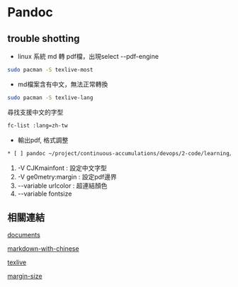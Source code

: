 # Pandoc


## trouble shotting

- linux 系統 md 轉 pdf檔，出現select --pdf-engine
```bash
sudo pacman -S texlive-most
```

- md檔案含有中文，無法正常轉換
```bash
sudo pacman -S texlive-lang
```
尋找支援中文的字型

```bash
fc-list :lang=zh-tw
```

- 輸出pdf, 格式調整
```bash
* [ ] pandoc ~/project/continuous-accumulations/devops/2-code/learning/tool/SqlServer/mssql-cli.md --toc -o mssql-cli.pdf --pdf-engine=xelatex -V CJKmainfont="Source Han Serif TW" -V geometry:margin=0.5in  --variable urlcolor='[HTML]{9068be}' --variable fontsize=12pt
```

1. -V CJKmainfont : 設定中文字型
2. -V ge0metry:margin : 設定pdf邊界
3. --variable urlcolor : 超連結顏色
4. --variable fontsize

## 相關連結

[documents](https://pandoc.org/demos.html)

[markdown-with-chinese](https://jdhao.github.io/2017/12/10/pandoc-markdown-with-chinese/)

[texlive](https://wiki.archlinux.org/title/TeX_Live#tllocalmgr)

[margin-size](https://stackoverflow.com/questions/13515893/set-margin-size-when-converting-from-markdown-to-pdf-with-pandoc)